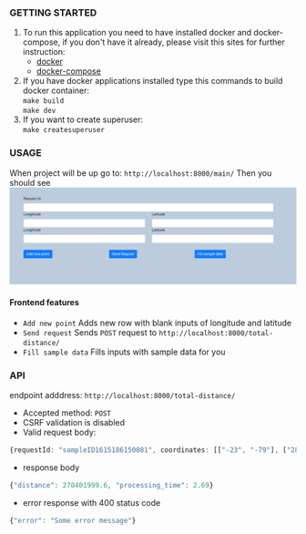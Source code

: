 ### GETTING STARTED

1. To run this application you need to have installed docker and docker-compose, 
if you don't have it already, please visit this sites for further instruction:  
    - [docker](https://docs.docker.com/ee/supported-platforms/)  
    - [docker-compose](https://github.com/Yelp/docker-compose/blob/master/docs/install.md)  
2. If you have docker applications installed type this commands to build docker container:  
`make build`  
`make dev`
4. If you want to create superuser:  
`make createsuperuser`

### USAGE

When project will be up go to: `http://localhost:8000/main/`
Then you should see 
![Form](img/empty_form.png)

#### Frontend features
- `Add new point` Adds new row with blank inputs of longitude and latitude
- `Send request` Sends `POST` request to `http://localhost:8000/total-distance/`
- `Fill sample data` Fills inputs with sample data for you


### API
endpoint adddress: `http://localhost:8000/total-distance/`

- Accepted method: `POST`
- CSRF validation is disabled
- Valid request body: 
```ts
{requestId: "sampleID1615186150081", coordinates: [["-23", "-79"], ["28", "-148"]]}
```
- response body
```ts
{"distance": 270401999.6, "processing_time": 2.69}
```
- error response with 400 status code
```ts
{"error": "Some error message"}
```
